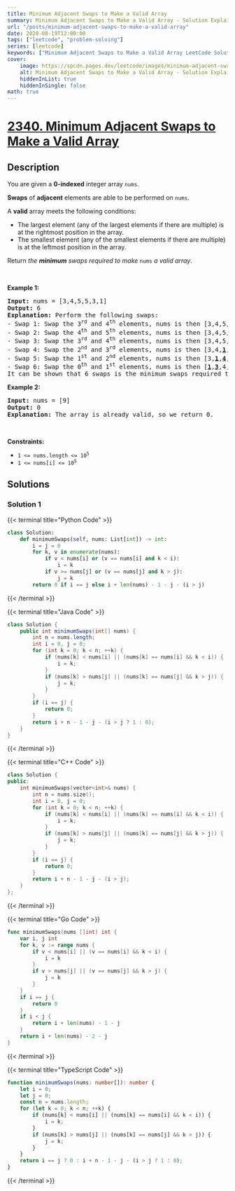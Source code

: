 ```yaml
---
title: Minimum Adjacent Swaps to Make a Valid Array
summary: Minimum Adjacent Swaps to Make a Valid Array - Solution Explained
url: "/posts/minimum-adjacent-swaps-to-make-a-valid-array"
date: 2020-08-19T12:00:00
tags: ["leetcode", "problem-solving"]
series: [leetcode]
keywords: ["Minimum Adjacent Swaps to Make a Valid Array LeetCode Solution Explained in all languages", "2340", "leetcode question 2340", "Minimum Adjacent Swaps to Make a Valid Array", "LeetCode", "leetcode solution in Python3 C++ Java Go PHP Ruby Swift TypeScript Rust C# JavaScript C", "GeeksforGeeks", "InterviewBit", "Coding Ninjas", "HackerRank", "HackerEarth", "CodeChef", "TopCoder", "AlgoExpert", "freeCodeCamp", "Codeforces", "GitHub", "AtCoder", "Samir Paul"]
cover:
    image: https://spcdn.pages.dev/leetcode/images/minimum-adjacent-swaps-to-make-a-valid-array.webp
    alt: Minimum Adjacent Swaps to Make a Valid Array - Solution Explained
    hiddenInList: true
    hiddenInSingle: false
math: true
---
```



# [2340. Minimum Adjacent Swaps to Make a Valid Array](https://leetcode.com/problems/minimum-adjacent-swaps-to-make-a-valid-array)


## Description

<p>You are given a <strong>0-indexed</strong> integer array <code>nums</code>.</p>

<p><strong>Swaps</strong> of <strong>adjacent</strong> elements are able to be performed on <code>nums</code>.</p>

<p>A <strong>valid</strong> array meets the following conditions:</p>

<ul>
	<li>The largest element (any of the largest elements if there are multiple) is at the rightmost position in the array.</li>
	<li>The smallest element (any of the smallest elements if there are multiple) is at the leftmost position in the array.</li>
</ul>

<p>Return <em>the <strong>minimum</strong> swaps required to make </em><code>nums</code><em> a valid array</em>.</p>

<p>&nbsp;</p>
<p><strong class="example">Example 1:</strong></p>

<pre>
<strong>Input:</strong> nums = [3,4,5,5,3,1]
<strong>Output:</strong> 6
<strong>Explanation:</strong> Perform the following swaps:
- Swap 1: Swap the 3<sup>rd</sup> and 4<sup>th</sup> elements, nums is then [3,4,5,<u><strong>3</strong></u>,<u><strong>5</strong></u>,1].
- Swap 2: Swap the 4<sup>th</sup> and 5<sup>th</sup> elements, nums is then [3,4,5,3,<u><strong>1</strong></u>,<u><strong>5</strong></u>].
- Swap 3: Swap the 3<sup>rd</sup> and 4<sup>th</sup> elements, nums is then [3,4,5,<u><strong>1</strong></u>,<u><strong>3</strong></u>,5].
- Swap 4: Swap the 2<sup>nd</sup> and 3<sup>rd</sup> elements, nums is then [3,4,<u><strong>1</strong></u>,<u><strong>5</strong></u>,3,5].
- Swap 5: Swap the 1<sup>st</sup> and 2<sup>nd</sup> elements, nums is then [3,<u><strong>1</strong></u>,<u><strong>4</strong></u>,5,3,5].
- Swap 6: Swap the 0<sup>th</sup> and 1<sup>st</sup> elements, nums is then [<u><strong>1</strong></u>,<u><strong>3</strong></u>,4,5,3,5].
It can be shown that 6 swaps is the minimum swaps required to make a valid array.
</pre>

<strong class="example">Example 2:</strong>

<pre>
<strong>Input:</strong> nums = [9]
<strong>Output:</strong> 0
<strong>Explanation:</strong> The array is already valid, so we return 0.
</pre>

<p>&nbsp;</p>
<p><strong>Constraints:</strong></p>

<ul>
	<li><code>1 &lt;= nums.length &lt;= 10<sup>5</sup></code></li>
	<li><code>1 &lt;= nums[i] &lt;= 10<sup>5</sup></code></li>
</ul>

## Solutions

### Solution 1

<!-- tabs:start -->

{{< terminal title="Python Code" >}}
```python
class Solution:
    def minimumSwaps(self, nums: List[int]) -> int:
        i = j = 0
        for k, v in enumerate(nums):
            if v < nums[i] or (v == nums[i] and k < i):
                i = k
            if v >= nums[j] or (v == nums[j] and k > j):
                j = k
        return 0 if i == j else i + len(nums) - 1 - j - (i > j)
```
{{< /terminal >}}

{{< terminal title="Java Code" >}}
```java
class Solution {
    public int minimumSwaps(int[] nums) {
        int n = nums.length;
        int i = 0, j = 0;
        for (int k = 0; k < n; ++k) {
            if (nums[k] < nums[i] || (nums[k] == nums[i] && k < i)) {
                i = k;
            }
            if (nums[k] > nums[j] || (nums[k] == nums[j] && k > j)) {
                j = k;
            }
        }
        if (i == j) {
            return 0;
        }
        return i + n - 1 - j - (i > j ? 1 : 0);
    }
}
```
{{< /terminal >}}

{{< terminal title="C++ Code" >}}
```cpp
class Solution {
public:
    int minimumSwaps(vector<int>& nums) {
        int n = nums.size();
        int i = 0, j = 0;
        for (int k = 0; k < n; ++k) {
            if (nums[k] < nums[i] || (nums[k] == nums[i] && k < i)) {
                i = k;
            }
            if (nums[k] > nums[j] || (nums[k] == nums[j] && k > j)) {
                j = k;
            }
        }
        if (i == j) {
            return 0;
        }
        return i + n - 1 - j - (i > j);
    }
};
```
{{< /terminal >}}

{{< terminal title="Go Code" >}}
```go
func minimumSwaps(nums []int) int {
	var i, j int
	for k, v := range nums {
		if v < nums[i] || (v == nums[i] && k < i) {
			i = k
		}
		if v > nums[j] || (v == nums[j] && k > j) {
			j = k
		}
	}
	if i == j {
		return 0
	}
	if i < j {
		return i + len(nums) - 1 - j
	}
	return i + len(nums) - 2 - j
}
```
{{< /terminal >}}

{{< terminal title="TypeScript Code" >}}
```ts
function minimumSwaps(nums: number[]): number {
    let i = 0;
    let j = 0;
    const n = nums.length;
    for (let k = 0; k < n; ++k) {
        if (nums[k] < nums[i] || (nums[k] == nums[i] && k < i)) {
            i = k;
        }
        if (nums[k] > nums[j] || (nums[k] == nums[j] && k > j)) {
            j = k;
        }
    }
    return i == j ? 0 : i + n - 1 - j - (i > j ? 1 : 0);
}
```
{{< /terminal >}}

<!-- tabs:end -->

<!-- end -->
